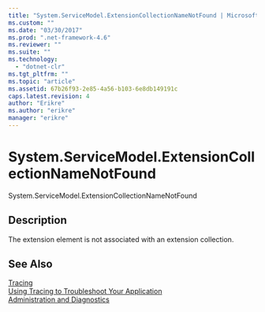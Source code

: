 ```yaml
---
title: "System.ServiceModel.ExtensionCollectionNameNotFound | Microsoft Docs"
ms.custom: ""
ms.date: "03/30/2017"
ms.prod: ".net-framework-4.6"
ms.reviewer: ""
ms.suite: ""
ms.technology: 
  - "dotnet-clr"
ms.tgt_pltfrm: ""
ms.topic: "article"
ms.assetid: 67b26f93-2e85-4a56-b103-6e8db149191c
caps.latest.revision: 4
author: "Erikre"
ms.author: "erikre"
manager: "erikre"
---
```

# System.ServiceModel.ExtensionCollectionNameNotFound
System.ServiceModel.ExtensionCollectionNameNotFound  
  
## Description  
 The extension element is not associated with an extension collection.  
  
## See Also  
 [Tracing](../../../../../docs/framework/wcf/diagnostics/tracing/tracing.md)   
 [Using Tracing to Troubleshoot Your Application](../../../../../docs/framework/wcf/diagnostics/tracing/using-tracing-to-troubleshoot-your-application.md)   
 [Administration and Diagnostics](../../../../../docs/framework/wcf/diagnostics/administration-and-diagnostics.md)